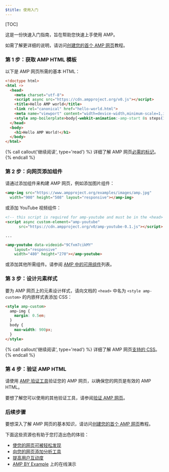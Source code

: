 ```yaml
---
$title: 使用入门
---
```

[TOC]

这是一份快速入门指南，旨在帮助您快速上手使用 AMP。

如需了解更详细的说明，请访问[创建您的首个 AMP 网页](/zh_cn/docs/tutorials/create.html)教程。

### 第 1 步：获取 AMP HTML 模板

以下是 AMP 网页所需的基本 HTML：

```html
<!doctype html>
<html ⚡>
  <head>
    <meta charset="utf-8">
    <script async src="https://cdn.ampproject.org/v0.js"></script>
    <title>Hello AMP world</title>
    <link rel="canonical" href="hello-world.html">
    <meta name="viewport" content="width=device-width,minimum-scale=1,initial-scale=1">
    <style amp-boilerplate>body{-webkit-animation:-amp-start 8s steps(1,end) 0s 1 normal both;-moz-animation:-amp-start 8s steps(1,end) 0s 1 normal both;-ms-animation:-amp-start 8s steps(1,end) 0s 1 normal both;animation:-amp-start 8s steps(1,end) 0s 1 normal both}@-webkit-keyframes -amp-start{from{visibility:hidden}to{visibility:visible}}@-moz-keyframes -amp-start{from{visibility:hidden}to{visibility:visible}}@-ms-keyframes -amp-start{from{visibility:hidden}to{visibility:visible}}@-o-keyframes -amp-start{from{visibility:hidden}to{visibility:visible}}@keyframes -amp-start{from{visibility:hidden}to{visibility:visible}}</style><noscript><style amp-boilerplate>body{-webkit-animation:none;-moz-animation:none;-ms-animation:none;animation:none}</style></noscript>
  </head>
  <body>
    <h1>Hello AMP World!</h1>
  </body>
</html>
```

{% call callout('继续阅读', type='read') %}
详细了解 AMP 网页[必需的标记](/zh_cn/docs/reference/spec.html#required-markup)。
{% endcall %}

### 第 2 步：向网页添加组件

请通过添加组件来构建 AMP 网页，例如添加图片组件：

```html
<amp-img src="https://www.ampproject.org/examples/images/amp.jpg"
  width="900" height="508" layout="responsive"></amp-img>
```

或添加 YouTube 视频组件：

```html
<!-- this script is required for amp-youtube and must be in the <head> section  -->
<script async custom-element="amp-youtube"
      src="https://cdn.ampproject.org/v0/amp-youtube-0.1.js"></script>

...

<amp-youtube data-videoid="9Cfxm7cikMY"
    layout="responsive"
    width="480" height="270"></amp-youtube>
```

或添加其他所需组件。请参阅 [AMP 中的可用组件](/zh_cn/docs/reference/components.html)列表。

### 第 3 步：设计元素样式

要为 AMP 网页上的元素设计样式，请向文档的 `<head>` 中名为 `<style amp-custom>` 的内嵌样式表添加 CSS：

```html
<style amp-custom>
  amp-img {
    margin: 0.5em;
  }
  body {
    max-width: 900px;
  }
</style>
```

{% call callout('继续阅读', type='read') %}
详细了解 AMP 网页[支持的 CSS](/zh_cn/docs/guides/responsive/style_pages.html)。
{% endcall %}

### 第 4 步：验证 AMP HTML

请使用 [AMP 验证工具](https://validator.ampproject.org/)验证您的 AMP 网页，以确保您的网页是有效的 AMP HTML。

要想了解您可以使用的其他验证工具，请参阅[验证 AMP 网页](/zh_cn/docs/guides/validate.html)。

### 后续步骤

要想深入了解 AMP 网页的基本知识，请访问[创建您的首个 AMP 网页](/zh_cn/docs/tutorials/create.html)教程。

下面这些资源也有助于您打造出色的体验：

* [使您的网页可被轻松发现](/zh_cn/docs/guides/discovery.html)
* [向您的网页添加分析工具](/zh_cn/docs/guides/analytics_amp.html)
* [提高用户互动度](/zh_cn/docs/guides/engagement.html)
* [AMP BY Example](https://ampbyexample.com/) 上的在线演示
 
 
